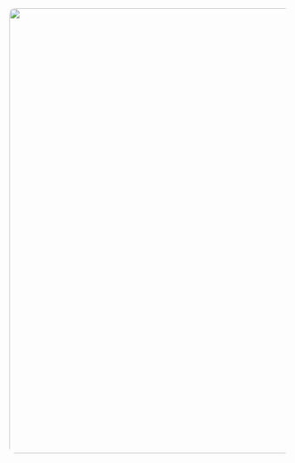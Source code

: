 <div  align="center">
<img src="https://raw.githubusercontent.com/nicolas-oliveira/images/master/gists/simplescreenrecorder-2020-07-20_11.36.00.gif" width="800px" style="border-radius: 10px">
</div>
